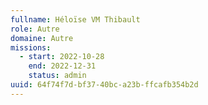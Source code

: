 ```yaml
---
fullname: Héloïse VM Thibault
role: Autre
domaine: Autre
missions:
  - start: 2022-10-28
    end: 2022-12-31
    status: admin
uuid: 64f74f7d-bf37-40bc-a23b-ffcafb354b2d
---
```

